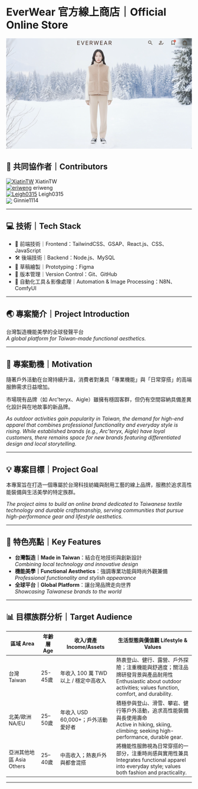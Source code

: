# EverWear 官方線上商店｜Official Online Store
![image](./EverWear.png)

## 👥 共同協作者｜Contributors

[![XiatinTW](https://github.com/XiatinTW.png?size=40)](https://github.com/XiatinTW) XiatinTW  
[![eriweng](https://github.com/eriweng.png?size=40)](https://github.com/eriweng) eriweng  
[![Leigh0315](https://github.com/Leigh0315.png?size=40)](https://github.com/Leigh0315) Leigh0315  
<a href="https://github.com/Ginnie1114"><img src="https://github.com/Ginnie1114.png?size=40" height="32" style="vertical-align:middle"></a> Ginnie1114  

---

## 💻 技術｜Tech Stack

- 🎨 前端技術｜Frontend：TailwindCSS、GSAP、React.js、CSS、JavaScript
- 🛠️ 後端技術｜Backend：Node.js、MySQL
- 📝 草稿繪製｜Prototyping：Figma
- 🔄 版本管理｜Version Control：Git、GitHub
- 🤖 自動化工具＆影像處理｜Automation & Image Processing：N8N、ComfyUI

---

## 🌏 專案簡介｜Project Introduction

台灣製造機能美學的全球發聲平台  
*A global platform for Taiwan-made functional aesthetics.*

---

## 🎯 專案動機｜Motivation

隨著戶外活動在台灣持續升溫，消費者對兼具「專業機能」與「日常穿搭」的高端服飾需求日益增加。

市場現有品牌（如 Arc’teryx、Aigle）雖擁有穩固客群，但仍有空間容納具備差異化設計與在地故事的新品牌。

*As outdoor activities gain popularity in Taiwan, the demand for high-end apparel that combines professional functionality and everyday style is rising. While established brands (e.g., Arc’teryx, Aigle) have loyal customers, there remains space for new brands featuring differentiated design and local storytelling.*

---

## 💡 專案目標｜Project Goal

本專案旨在打造一個專屬於台灣科技紡織與耐用工藝的線上品牌，服務於追求高性能裝備與生活美學的特定族群。

*The project aims to build an online brand dedicated to Taiwanese textile technology and durable craftsmanship, serving communities that pursue high-performance gear and lifestyle aesthetics.*

---

## 🚩 特色亮點｜Key Features

- **台灣製造｜Made in Taiwan**：結合在地技術與創新設計  
  *Combining local technology and innovative design*
- **機能美學｜Functional Aesthetics**：強調專業功能與時尚外觀兼備  
  *Professional functionality and stylish appearance*
- **全球平台｜Global Platform**：讓台灣品牌走向世界  
  *Showcasing Taiwanese brands to the world*

---

## 📊 目標族群分析｜Target Audience

| 區域 Area        | 年齡層 Age       | 收入/資產 Income/Assets        | 生活型態與價值觀 Lifestyle & Values                                  |
| ---------------- | --------------- | ------------------------------ | -------------------------------------------------------------- |
| 台灣 Taiwan      | 25-45歲         | 年收入 100 萬 TWD 以上 / 穩定中高收入 | 熱衷登山、健行、露營、戶外探險；注重機能與舒適度；關注品牌研發背景與產品耐用性​<br>Enthusiastic about outdoor activities; values function, comfort, and durability. |
| 北美/歐洲 NA/EU  | 25–50歲         | 年收入 USD 60,000+；戶外活動愛好者 | 積極參與登山、滑雪、攀岩、健行等戶外活動，追求高性能裝備與長使用壽命​<br>Active in hiking, skiing, climbing; seeking high-performance, durable gear. |
| 亞洲其他地區 Asia Others | 25–40歲     | 中高收入；熱衷戶外與都會混搭        | 將機能性服飾視為日常穿搭的一部分，注重時尚感與實用性兼具​​<br>Integrates functional apparel into everyday style; values both fashion and practicality. |

---
